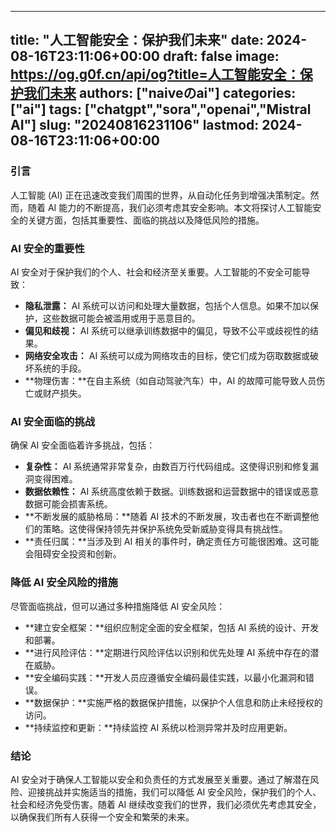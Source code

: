 
---
title: "人工智能安全：保护我们未来"
date: 2024-08-16T23:11:06+00:00
draft: false
image: https://og.g0f.cn/api/og?title=人工智能安全：保护我们未来
authors: ["naiveのai"]
categories: ["ai"]
tags: ["chatgpt","sora","openai","Mistral AI"]
slug: "20240816231106"
lastmod: 2024-08-16T23:11:06+00:00
---
### 引言

人工智能 (AI) 正在迅速改变我们周围的世界，从自动化任务到增强决策制定。然而，随着 AI 能力的不断提高，我们必须考虑其安全影响。本文将探讨人工智能安全的关键方面，包括其重要性、面临的挑战以及降低风险的措施。

### AI 安全的重要性

AI 安全对于保护我们的个人、社会和经济至关重要。人工智能的不安全可能导致：

* **隐私泄露：** AI 系统可以访问和处理大量数据，包括个人信息。如果不加以保护，这些数据可能会被滥用或用于恶意目的。
* **偏见和歧视：** AI 系统可以继承训练数据中的偏见，导致不公平或歧视性的结果。
* **网络安全攻击：** AI 系统可以成为网络攻击的目标，使它们成为窃取数据或破坏系统的手段。
* **物理伤害：**在自主系统（如自动驾驶汽车）中，AI 的故障可能导致人员伤亡或财产损失。

### AI 安全面临的挑战

确保 AI 安全面临着许多挑战，包括：

* **复杂性：** AI 系统通常非常复杂，由数百万行代码组成。这使得识别和修复漏洞变得困难。
* **数据依赖性：** AI 系统高度依赖于数据。训练数据和运营数据中的错误或恶意数据可能会损害系统。
* **不断发展的威胁格局：**随着 AI 技术的不断发展，攻击者也在不断调整他们的策略。这使得保持领先并保护系统免受新威胁变得具有挑战性。
* **责任归属：**当涉及到 AI 相关的事件时，确定责任方可能很困难。这可能会阻碍安全投资和创新。

### 降低 AI 安全风险的措施

尽管面临挑战，但可以通过多种措施降低 AI 安全风险：

* **建立安全框架：**组织应制定全面的安全框架，包括 AI 系统的设计、开发和部署。
* **进行风险评估：**定期进行风险评估以识别和优先处理 AI 系统中存在的潜在威胁。
* **安全编码实践：**开发人员应遵循安全编码最佳实践，以最小化漏洞和错误。
* **数据保护：**实施严格的数据保护措施，以保护个人信息和防止未经授权的访问。
* **持续监控和更新：**持续监控 AI 系统以检测异常并及时应用更新。

### 结论

AI 安全对于确保人工智能以安全和负责任的方式发展至关重要。通过了解潜在风险、迎接挑战并实施适当的措施，我们可以降低 AI 安全风险，保护我们的个人、社会和经济免受伤害。随着 AI 继续改变我们的世界，我们必须优先考虑其安全，以确保我们所有人获得一个安全和繁荣的未来。